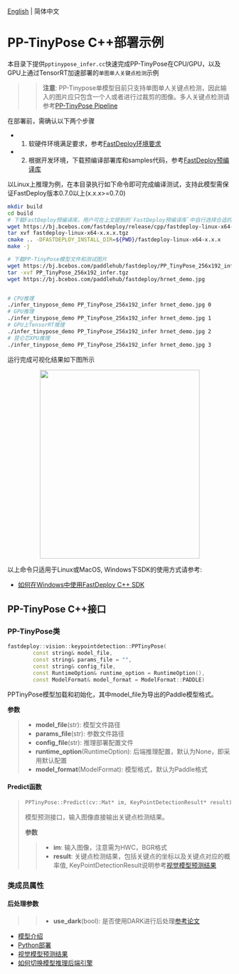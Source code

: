 [English](README.md) | 简体中文
# PP-TinyPose C++部署示例

本目录下提供`pptinypose_infer.cc`快速完成PP-TinyPose在CPU/GPU，以及GPU上通过TensorRT加速部署的`单图单人关键点检测`示例
>> **注意**: PP-Tinypose单模型目前只支持单图单人关键点检测，因此输入的图片应只包含一个人或者进行过裁剪的图像。多人关键点检测请参考[PP-TinyPose Pipeline](../../det_keypoint_unite/cpp/README.md)

在部署前，需确认以下两个步骤

- 1. 软硬件环境满足要求，参考[FastDeploy环境要求](../../../../../docs/cn/build_and_install/download_prebuilt_libraries.md)  
- 2. 根据开发环境，下载预编译部署库和samples代码，参考[FastDeploy预编译库](../../../../../docs/cn/build_and_install/download_prebuilt_libraries.md)


以Linux上推理为例，在本目录执行如下命令即可完成编译测试，支持此模型需保证FastDeploy版本0.7.0以上(x.x.x>=0.7.0)

```bash
mkdir build
cd build
# 下载FastDeploy预编译库，用户可在上文提到的`FastDeploy预编译库`中自行选择合适的版本使用
wget https://bj.bcebos.com/fastdeploy/release/cpp/fastdeploy-linux-x64-x.x.x.tgz
tar xvf fastdeploy-linux-x64-x.x.x.tgz
cmake .. -DFASTDEPLOY_INSTALL_DIR=${PWD}/fastdeploy-linux-x64-x.x.x
make -j

# 下载PP-TinyPose模型文件和测试图片
wget https://bj.bcebos.com/paddlehub/fastdeploy/PP_TinyPose_256x192_infer.tgz
tar -xvf PP_TinyPose_256x192_infer.tgz
wget https://bj.bcebos.com/paddlehub/fastdeploy/hrnet_demo.jpg


# CPU推理
./infer_tinypose_demo PP_TinyPose_256x192_infer hrnet_demo.jpg 0
# GPU推理
./infer_tinypose_demo PP_TinyPose_256x192_infer hrnet_demo.jpg 1
# GPU上TensorRT推理
./infer_tinypose_demo PP_TinyPose_256x192_infer hrnet_demo.jpg 2
# 昆仑芯XPU推理
./infer_tinypose_demo PP_TinyPose_256x192_infer hrnet_demo.jpg 3
```

运行完成可视化结果如下图所示
<div  align="center">  
<img src="https://user-images.githubusercontent.com/16222477/196386764-dd51ad56-c410-4c54-9580-643f282f5a83.jpeg", width=359px, height=423px />
</div>

以上命令只适用于Linux或MacOS, Windows下SDK的使用方式请参考:  
- [如何在Windows中使用FastDeploy C++ SDK](../../../../../docs/cn/faq/use_sdk_on_windows.md)

## PP-TinyPose C++接口

### PP-TinyPose类

```c++
fastdeploy::vision::keypointdetection::PPTinyPose(
        const string& model_file,
        const string& params_file = "",
        const string& config_file,
        const RuntimeOption& runtime_option = RuntimeOption(),
        const ModelFormat& model_format = ModelFormat::PADDLE)
```

PPTinyPose模型加载和初始化，其中model_file为导出的Paddle模型格式。

**参数**

> * **model_file**(str): 模型文件路径
> * **params_file**(str): 参数文件路径
> * **config_file**(str): 推理部署配置文件
> * **runtime_option**(RuntimeOption): 后端推理配置，默认为None，即采用默认配置
> * **model_format**(ModelFormat): 模型格式，默认为Paddle格式

#### Predict函数

> ```c++
> PPTinyPose::Predict(cv::Mat* im, KeyPointDetectionResult* result)
> ```
>
> 模型预测接口，输入图像直接输出关键点检测结果。
>
> **参数**
>
> > * **im**: 输入图像，注意需为HWC，BGR格式
> > * **result**: 关键点检测结果，包括关键点的坐标以及关键点对应的概率值, KeyPointDetectionResult说明参考[视觉模型预测结果](../../../../../docs/api/vision_results/)

### 类成员属性
#### 后处理参数
> > * **use_dark**(bool): 是否使用DARK进行后处理[参考论文](https://arxiv.org/abs/1910.06278)

- [模型介绍](../../)
- [Python部署](../python)
- [视觉模型预测结果](../../../../../docs/api/vision_results/)
- [如何切换模型推理后端引擎](../../../../../docs/cn/faq/how_to_change_backend.md)
